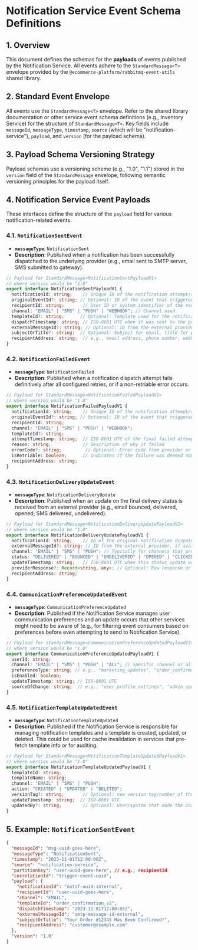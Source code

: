 # Notification Service Event Schema Definitions

## 1. Overview

This document defines the schemas for the **payloads** of events published by the Notification Service. All events adhere to the `StandardMessage<T>` envelope provided by the `@ecommerce-platform/rabbitmq-event-utils` shared library.

## 2. Standard Event Envelope

All events use the `StandardMessage<T>` envelope. Refer to the shared library documentation or other service event schema definitions (e.g., Inventory Service) for the structure of `StandardMessage<T>`.
Key fields include `messageId`, `messageType`, `timestamp`, `source` (which will be "notification-service"), `payload`, and `version` (for the payload schema).

## 3. Payload Schema Versioning Strategy

Payload schemas use a versioning scheme (e.g., "1.0", "1.1") stored in the `version` field of the `StandardMessage` envelope, following semantic versioning principles for the payload itself.

## 4. Notification Service Event Payloads

These interfaces define the structure of the `payload` field for various notification-related events.

### 4.1. `NotificationSentEvent`

*   **`messageType`**: `NotificationSent`
*   **Description**: Published when a notification has been successfully dispatched to the underlying provider (e.g., email sent to SMTP server, SMS submitted to gateway).

```typescript
// Payload for StandardMessage<NotificationSentPayloadV1>
// where version would be "1.0"
export interface NotificationSentPayloadV1 {
  notificationId: string;    // Unique ID of the notification attempt/record in Notification Service
  originalEventId?: string; // Optional: ID of the event that triggered this notification
  recipientId: string;       // User ID or system identifier of the recipient
  channel: "EMAIL" | "SMS" | "PUSH" | "WEBHOOK"; // Channel used
  templateId?: string;      // Optional: Template used for the notification
  dispatchTimestamp: string; // ISO-8601 UTC when it was sent to the provider
  externalMessageId?: string; // Optional: ID from the external provider (e.g., SMTP message ID, SMS gateway ID)
  subjectOrTitle?: string;  // Optional: Subject for email, title for push
  recipientAddress: string;  // e.g., email address, phone number, webhook URL
}
```

### 4.2. `NotificationFailedEvent`

*   **`messageType`**: `NotificationFailed`
*   **Description**: Published when a notification dispatch attempt fails definitively after all configured retries, or if a non-retriable error occurs.

```typescript
// Payload for StandardMessage<NotificationFailedPayloadV1>
// where version would be "1.0"
export interface NotificationFailedPayloadV1 {
  notificationId: string;    // Unique ID of the notification attempt/record
  originalEventId?: string; // Optional: ID of the event that triggered this notification
  recipientId: string;
  channel: "EMAIL" | "SMS" | "PUSH" | "WEBHOOK";
  templateId?: string;
  attemptTimestamp: string;  // ISO-8601 UTC of the final failed attempt
  reason: string;            // Description of why it failed
  errorCode?: string;         // Optional: Error code from provider or internal system
  isRetriable: boolean;      // Indicates if the failure was deemed non-retriable or retries exhausted
  recipientAddress: string;
}
```

### 4.3. `NotificationDeliveryUpdateEvent`

*   **`messageType`**: `NotificationDeliveryUpdate`
*   **Description**: Published when an update on the final delivery status is received from an external provider (e.g., email bounced, delivered, opened; SMS delivered, undelivered).

```typescript
// Payload for StandardMessage<NotificationDeliveryUpdatePayloadV1>
// where version would be "1.0"
export interface NotificationDeliveryUpdatePayloadV1 {
  notificationId: string;    // ID of the original notification dispatch
  externalMessageId?: string; // ID from the external provider, if available
  channel: "EMAIL" | "SMS" | "PUSH"; // Typically for channels that provide delivery receipts
  status: "DELIVERED" | "BOUNCED" | "UNDELIVERED" | "OPENED" | "CLICKED" | "SPAM_COMPLAINT" | "REJECTED";
  updateTimestamp: string;   // ISO-8601 UTC when this status update was processed
  providerResponse?: Record<string, any>; // Optional: Raw response or details from the provider
  recipientAddress: string;
}
```

### 4.4. `CommunicationPreferenceUpdatedEvent`

*   **`messageType`**: `CommunicationPreferenceUpdated`
*   **Description**: Published if the Notification Service manages user communication preferences and an update occurs that other services might need to be aware of (e.g., for filtering event consumers based on preferences before even attempting to send to Notification Service).

```typescript
// Payload for StandardMessage<CommunicationPreferenceUpdatedPayloadV1>
// where version would be "1.0"
export interface CommunicationPreferenceUpdatedPayloadV1 {
  userId: string;
  channel: "EMAIL" | "SMS" | "PUSH" | "ALL"; // Specific channel or all
  preferenceType: string; // e.g., "marketing_updates", "order_confirmations", "security_alerts"
  isEnabled: boolean;
  updateTimestamp: string; // ISO-8601 UTC
  sourceOfChange: string;  // e.g., "user_profile_settings", "admin_update"
}
```

### 4.5. `NotificationTemplateUpdatedEvent`

*   **`messageType`**: `NotificationTemplateUpdated`
*   **Description**: Published if the Notification Service is responsible for managing notification templates and a template is created, updated, or deleted. This could be used for cache invalidation in services that pre-fetch template info or for auditing.

```typescript
// Payload for StandardMessage<NotificationTemplateUpdatedPayloadV1>
// where version would be "1.0"
export interface NotificationTemplateUpdatedPayloadV1 {
  templateId: string;
  templateName: string;
  channel: "EMAIL" | "SMS" | "PUSH";
  action: "CREATED" | "UPDATED" | "DELETED";
  versionTag?: string;       // Optional: new version tag/number of the template
  updateTimestamp: string;  // ISO-8601 UTC
  updatedBy?: string;        // Optional: User/system that made the change
}
```

## 5. Example: `NotificationSentEvent`

```json
{
  "messageId": "msg-uuid-goes-here",
  "messageType": "NotificationSent",
  "timestamp": "2023-11-01T12:00:00Z",
  "source": "notification-service",
  "partitionKey": "user-uuid-goes-here", // e.g., recipientId
  "correlationId": "trigger-event-uuid",
  "payload": {
    "notificationId": "notif-uuid-internal",
    "recipientId": "user-uuid-goes-here",
    "channel": "EMAIL",
    "templateId": "order_confirmation_v2",
    "dispatchTimestamp": "2023-11-01T12:00:05Z",
    "externalMessageId": "smtp-message-id-external",
    "subjectOrTitle": "Your Order #12345 Has Been Confirmed!",
    "recipientAddress": "customer@example.com"
  },
  "version": "1.0"
}
```
